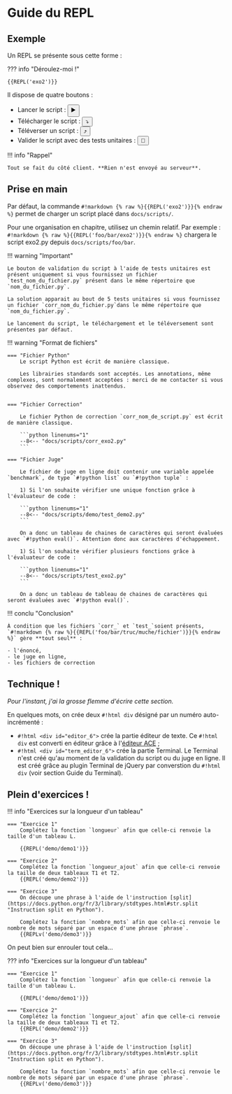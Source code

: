 # Guide du REPL

## Exemple

Un REPL se présente sous cette forme :

??? info "Déroulez-moi !"

    {{REPL('exo2')}}

Il dispose de quatre boutons :

- Lancer le script : <button class="emoji">▶️</button>
- Télécharger le script : <button class="emoji">⤵️</button>
- Téléverser un script : <button class="emoji">⤴️</button>
- Valider le script avec des tests unitaires : <button class="emoji_dark">🛂</button>

!!! info "Rappel"

    Tout se fait du côté client. **Rien n'est envoyé au serveur**.

## Prise en main

Par défaut, la commande `#!markdown {% raw %}{{REPL('exo2')}}{% endraw %}` permet de charger un script placé dans `docs/scripts/`.

Pour une organisation en chapitre, utilisez un chemin relatif. Par exemple : `#!markdown {% raw %}{{REPL('foo/bar/exo2')}}{% endraw %}` chargera le script exo2.py depuis `docs/scripts/foo/bar`.

!!! warning "Important"

    Le bouton de validation du script à l'aide de tests unitaires est présent uniquement si vous fournissez un fichier `test_nom_du_fichier.py` présent dans le même répertoire que `nom_du_fichier.py`.

    La solution apparait au bout de 5 tests unitaires si vous fournissez un fichier `corr_nom_du_fichier.py`dans le même répertoire que `nom_du_fichier.py`.

    Le lancement du script, le téléchargement et le téléversement sont présentes par défaut.

!!! warning "Format de fichiers"

    === "Fichier Python"
        Le script Python est écrit de manière classique. 
        
        Les librairies standards sont acceptés. Les annotations, même complexes, sont normalement acceptées : merci de me contacter si vous observez des comportements inattendus.
        

    === "Fichier Correction"

        Le fichier Python de correction `corr_nom_de_script.py` est écrit de manière classique. 

        ```python linenums="1"
        --8<-- "docs/scripts/corr_exo2.py"
        ```

    === "Fichier Juge"

        Le fichier de juge en ligne doit contenir une variable appelée `benchmark`, de type `#!python list` ou `#!python tuple` :

        1) Si l'on souhaite vérifier une unique fonction grâce à l'évaluateur de code :

        ```python linenums="1"
        --8<-- "docs/scripts/demo/test_demo2.py"
        ```
        
        On a donc un tableau de chaines de caractères qui seront évaluées avec `#!python eval()`. Attention donc aux caractères d'échappement.
 
        1) Si l'on souhaite vérifier plusieurs fonctions grâce à l'évaluateur de code :
   
        ```python linenums="1"
        --8<-- "docs/scripts/test_exo2.py"
        ```

        On a donc un tableau de tableau de chaines de caractères qui seront évaluées avec `#!python eval()`. 


    

!!! conclu "Conclusion"

    À condition que les fichiers `corr_` et `test_`soient présents, `#!markdown {% raw %}{{REPL('foo/bar/truc/muche/fichier')}}{% endraw %}` gère **tout seul** :

    - l'énoncé, 
    - le juge en ligne, 
    - les fichiers de correction

## Technique !

_Pour l'instant, j'ai la grosse flemme d'écrire cette section._

En quelques mots, on crée deux `#!html div` désigné par un numéro auto-incrémenté : 

- `#!html <div id="editor_6">` crée la partie éditeur de texte. Ce `#!html div` est converti en éditeur grâce à l'[éditeur ACE](https://ace.c9.io "ACE Editor") ;
- `#!html <div id="term_editor_6">` crée la partie Terminal. Le Terminal n'est créé qu'au moment de la validation du script ou du juge en ligne. Il est créé grâce au plugin Terminal de jQuery par converstion du `#!html div` (voir section Guide du Terminal).


## Plein d'exercices !

!!! info "Exercices sur la longueur d'un tableau"

    === "Exercice 1"
        Complétez la fonction `longueur` afin que celle-ci renvoie la taille d'un tableau L.
        
        {{REPL('demo/demo1')}}
        
    === "Exercice 2"
        Complétez la fonction `longueur_ajout` afin que celle-ci renvoie la taille de deux tableaux T1 et T2.
        {{REPL('demo/demo2')}}

    === "Exercice 3"
        On découpe une phrase à l'aide de l'instruction [split](https://docs.python.org/fr/3/library/stdtypes.html#str.split "Instruction split en Python").

        Complétez la fonction `nombre_mots` afin que celle-ci renvoie le nombre de mots séparé par un espace d'une phrase `phrase`.
        {{REPLv('demo/demo3')}}

On peut bien sur enrouler tout cela...

??? info "Exercices sur la longueur d'un tableau"

    === "Exercice 1"
        Complétez la fonction `longueur` afin que celle-ci renvoie la taille d'un tableau L.
        
        {{REPL('demo/demo1')}}
        
    === "Exercice 2"
        Complétez la fonction `longueur_ajout` afin que celle-ci renvoie la taille de deux tableaux T1 et T2.
        {{REPL('demo/demo2')}}

    === "Exercice 3"
        On découpe une phrase à l'aide de l'instruction [split](https://docs.python.org/fr/3/library/stdtypes.html#str.split "Instruction split en Python").

        Complétez la fonction `nombre_mots` afin que celle-ci renvoie le nombre de mots séparé par un espace d'une phrase `phrase`.
        {{REPLv('demo/demo3')}}


<!-- ??? info "Patience, patience"

    Le guide du REPL arrive bientôt.
 -->
